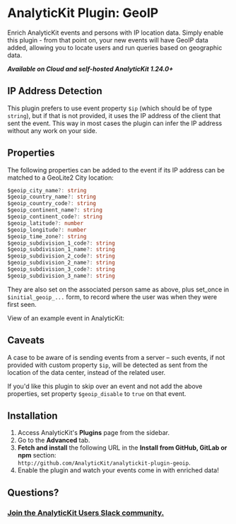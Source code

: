 # AnalyticKit Plugin: GeoIP

Enrich AnalyticKit events and persons with IP location data. Simply enable this plugin - from that point on, your new events will have GeoIP data added, allowing you to locate users and run queries based on geographic data.

***Available on Cloud and self-hosted AnalyticKit 1.24.0+***

## IP Address Detection

This plugin prefers to use event property `$ip` (which should be of type `string`), but if that is not provided,
it uses the IP address of the client that sent the event.
This way in most cases the plugin can infer the IP address without any work on your side.

## Properties

The following properties can be added to the event if its IP address can be matched to a GeoLite2 City location:

```TypeScript
$geoip_city_name?: string
$geoip_country_name?: string
$geoip_country_code?: string
$geoip_continent_name?: string
$geoip_continent_code?: string
$geoip_latitude?: number
$geoip_longitude?: number
$geoip_time_zone?: string
$geoip_subdivision_1_code?: string
$geoip_subdivision_1_name?: string
$geoip_subdivision_2_code?: string
$geoip_subdivision_2_name?: string
$geoip_subdivision_3_code?: string
$geoip_subdivision_3_name?: string
```

They are also set on the associated person same as above, plus set_once in `$initial_geoip_...` form, to record where the user was when they were first seen.


View of an example event in AnalyticKit:



## Caveats

A case to be aware of is sending events from a server – such events, if not provided with custom property `$ip`,
will be detected as sent from the location of the data center, instead of the related user.

If you'd like this plugin to skip over an event and not add the above properties,
set property `$geoip_disable` to `true` on that event.

## Installation

1. Access AnalyticKit's **Plugins** page from the sidebar.
1. Go to the **Advanced** tab.
1. **Fetch and install** the following URL in the **Install from GitHub, GitLab or npm** section:  
   `http://github.com/AnalyticKit/analytickit-plugin-geoip`.
1. Enable the plugin and watch your events come in with enriched data!

## Questions?

### [Join the AnalyticKit Users Slack community.](https://analytickit.com/slack)
